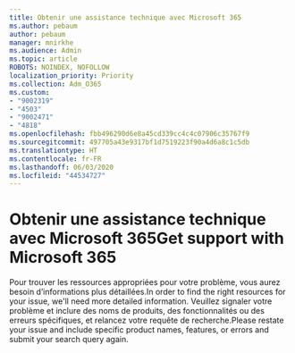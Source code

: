 ```yaml
---
title: Obtenir une assistance technique avec Microsoft 365
ms.author: pebaum
author: pebaum
manager: mnirkhe
ms.audience: Admin
ms.topic: article
ROBOTS: NOINDEX, NOFOLLOW
localization_priority: Priority
ms.collection: Adm_O365
ms.custom:
- "9002319"
- "4503"
- "9002471"
- "4818"
ms.openlocfilehash: fbb496290d6e8a45cd339cc4c4c07906c35767f9
ms.sourcegitcommit: 497705a43e9317bf1d7519223f90a4d6a8c1c5db
ms.translationtype: HT
ms.contentlocale: fr-FR
ms.lasthandoff: 06/03/2020
ms.locfileid: "44534727"
---
```

# <a name="get-support-with-microsoft-365"></a><span data-ttu-id="41653-102">Obtenir une assistance technique avec Microsoft 365</span><span class="sxs-lookup"><span data-stu-id="41653-102">Get support with Microsoft 365</span></span>

<span data-ttu-id="41653-103">Pour trouver les ressources appropriées pour votre problème, vous aurez besoin d’informations plus détaillées.</span><span class="sxs-lookup"><span data-stu-id="41653-103">In order to find the right resources for your issue, we'll need more detailed information.</span></span> <span data-ttu-id="41653-104">Veuillez signaler votre problème et inclure des noms de produits, des fonctionnalités ou des erreurs spécifiques, et relancez votre requête de recherche.</span><span class="sxs-lookup"><span data-stu-id="41653-104">Please restate your issue and include specific product names, features, or errors and submit your search query again.</span></span>


